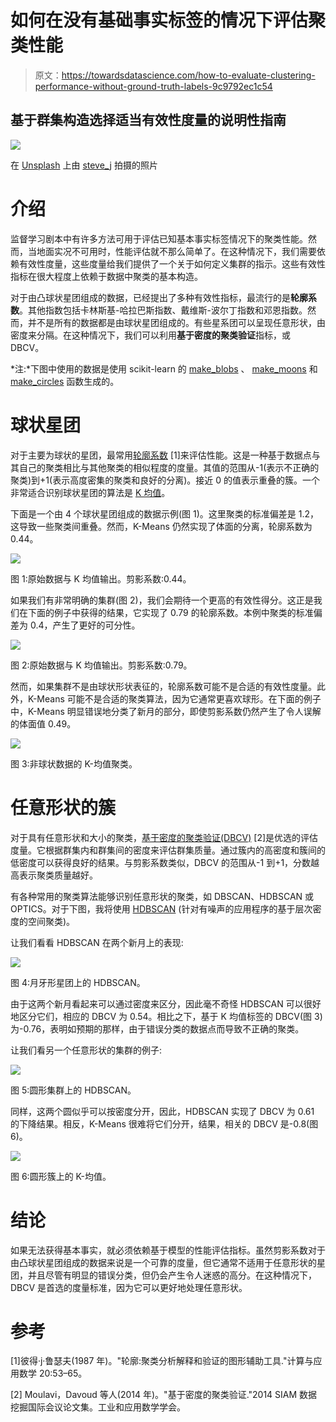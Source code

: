 # 如何在没有基础事实标签的情况下评估聚类性能

> 原文：<https://towardsdatascience.com/how-to-evaluate-clustering-performance-without-ground-truth-labels-9c9792ec1c54>

## 基于群集构造选择适当有效性度量的说明性指南

![](img/451ff9c50426364c965993264a5e7750.png)

在 [Unsplash](https://unsplash.com/photos/hzFK3KLVLkE) 上由 [steve_j](https://unsplash.com/@steve_j) 拍摄的照片

# 介绍

监督学习剧本中有许多方法可用于评估已知基本事实标签情况下的聚类性能。然而，当地面实况不可用时，性能评估就不那么简单了。在这种情况下，我们需要依赖有效性度量，这些度量给我们提供了一个关于如何定义集群的指示。这些有效性指标在很大程度上依赖于数据中聚类的基本构造。

对于由凸球状星团组成的数据，已经提出了多种有效性指标，最流行的是**轮廓系数**。其他指数包括卡林斯基-哈拉巴斯指数、戴维斯-波尔丁指数和邓恩指数。然而，并不是所有的数据都是由球状星团组成的。有些星系团可以呈现任意形状，由密度来分隔。在这种情况下，我们可以利用**基于密度的聚类验证**指标，或 DBCV。

*注:*下图中使用的数据是使用 scikit-learn 的 [make_blobs](https://scikit-learn.org/stable/modules/generated/sklearn.datasets.make_blobs.html) 、 [make_moons](https://scikit-learn.org/stable/modules/generated/sklearn.datasets.make_moons.html) 和 [make_circles](https://scikit-learn.org/stable/modules/generated/sklearn.datasets.make_circles.html) 函数生成的。

# 球状星团

对于主要为球状的星团，最常用[轮廓系数](https://scikit-learn.org/stable/modules/generated/sklearn.metrics.silhouette_score.html) [1]来评估性能。这是一种基于数据点与其自己的聚类相比与其他聚类的相似程度的度量。其值的范围从-1(表示不正确的聚类)到+1(表示高度密集的聚类和良好的分离)。接近 0 的值表示重叠的簇。一个非常适合识别球状星团的算法是 [K 均值](https://scikit-learn.org/stable/modules/generated/sklearn.cluster.KMeans.html)。

下面是一个由 4 个球状星团组成的数据示例(图 1)。这里聚类的标准偏差是 1.2，这导致一些聚类间重叠。然而，K-Means 仍然实现了体面的分离，轮廓系数为 0.44。

![](img/6e73ecbaadccfe2f10436e748fee26d0.png)

图 1:原始数据与 K 均值输出。剪影系数:0.44。

如果我们有非常明确的集群(图 2)，我们会期待一个更高的有效性得分。这正是我们在下面的例子中获得的结果，它实现了 0.79 的轮廓系数。本例中聚类的标准偏差为 0.4，产生了更好的可分性。

![](img/a4e9ab3338de61cdbfe9ee5b6d8ff806.png)

图 2:原始数据与 K 均值输出。剪影系数:0.79。

然而，如果集群不是由球状形状表征的，轮廓系数可能不是合适的有效性度量。此外，K-Means 可能不是合适的聚类算法，因为它通常更喜欢球形。在下面的例子中，K-Means 明显错误地分类了新月的部分，即使剪影系数仍然产生了令人误解的体面值 0.49。

![](img/d7b49dcfb25061217443d05f059e424b.png)

图 3:非球状数据的 K-均值聚类。

# 任意形状的簇

对于具有任意形状和大小的聚类，[基于密度的聚类验证(DBCV)](https://github.com/christopherjenness/DBCV) [2]是优选的评估度量。它根据群集内和群集间的密度来评估群集质量。通过簇内的高密度和簇间的低密度可以获得良好的结果。与剪影系数类似，DBCV 的范围从-1 到+1，分数越高表示聚类质量越好。

有各种常用的聚类算法能够识别任意形状的聚类，如 DBSCAN、HDBSCAN 或 OPTICS。对于下图，我将使用 [HDBSCAN](https://hdbscan.readthedocs.io/en/latest/how_hdbscan_works.html) (针对有噪声的应用程序的基于层次密度的空间聚类)。

让我们看看 HDBSCAN 在两个新月上的表现:

![](img/25a19c05755ebc4bbc3384076b40cf78.png)

图 4:月牙形星团上的 HDBSCAN。

由于这两个新月看起来可以通过密度来区分，因此毫不奇怪 HDBSCAN 可以很好地区分它们，相应的 DBCV 为 0.54。相比之下，基于 K 均值标签的 DBCV(图 3)为-0.76，表明如预期的那样，由于错误分类的数据点而导致不正确的聚类。

让我们看另一个任意形状的集群的例子:

![](img/9d9729aefa6ef37832b40d47ef907d9e.png)

图 5:圆形集群上的 HDBSCAN。

同样，这两个圆似乎可以按密度分开，因此，HDBSCAN 实现了 DBCV 为 0.61 的下降结果。相反，K-Means 很难将它们分开，结果，相关的 DBCV 是-0.8(图 6)。

![](img/0601be53f5226c22c6455ebf47d40eb9.png)

图 6:圆形簇上的 K-均值。

# 结论

如果无法获得基本事实，就必须依赖基于模型的性能评估指标。虽然剪影系数对于由凸球状星团组成的数据来说是一个可靠的度量，但它通常不适用于任意形状的星团，并且尽管有明显的错误分类，但仍会产生令人迷惑的高分。在这种情况下，DBCV 是首选的度量标准，因为它可以更好地处理任意形状。

# 参考

[1]彼得·j·鲁瑟夫(1987 年)。"轮廓:聚类分析解释和验证的图形辅助工具."计算与应用数学 20:53–65。

[2] Moulavi，Davoud 等人(2014 年)。"基于密度的聚类验证."2014 SIAM 数据挖掘国际会议论文集。工业和应用数学学会。